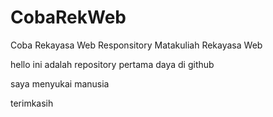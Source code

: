 # CobaRekWeb
Coba Rekayasa Web
Responsitory Matakuliah Rekayasa Web

hello ini adalah repository pertama daya di github

saya menyukai manusia

terimkasih
